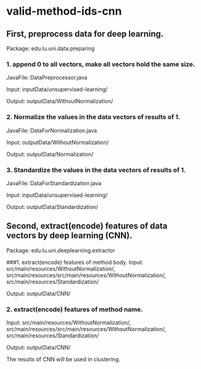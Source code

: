 # valid-method-ids-cnn

## First, preprocess data for deep learning.
Package: edu.lu.uni.data.preparing

### 1. append 0 to all vectors, make all vectors hold the same size.
JavaFile: DataPreprocessor.java

Input: inputData/unsupervised-learning/

Output: outputData/WithoutNormalization/


### 2. Normalize the values in the data vectors of results of 1.
JavaFile: DataForNormalization.java

Input: outputData/WithoutNormalization/

Output: outputData/Normalization/


### 3. Standardize the values in the data vectors of results of 1.
JavaFile: DataForStandardization.java

Input: inputData/unsupervised-learning/

Output: outputData/Standardization/


## Second, extract(encode) features of data vectors by deep learning (CNN).
Package: edu.lu.uni.deeplearning.extractor

###1. extract(encode) features of method body.
Input: src/main/resources/WithoutNormalization/, src/main/resources/src/main/resources/WithoutNormalization/, src/main/resources/Standardization/

Output: outputData/CNN/

### 2. extract(encode) features of method name.
Input: src/main/resources/WithoutNormalization/, src/main/resources/src/main/resources/WithoutNormalization/, src/main/resources/Standardization/

Output: outputData/CNN/

The results of CNN will be used in clustering.
